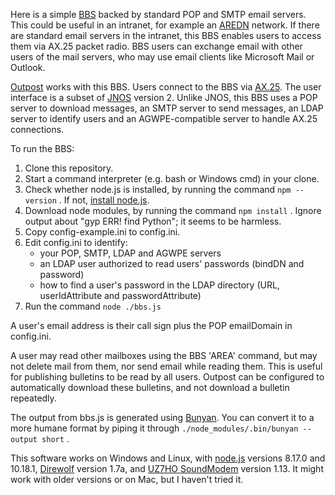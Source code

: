 Here is a simple [BBS](https://en.wikipedia.org/wiki/Bulletin_board_system)
backed by standard POP and SMTP email servers.
This could be useful in an intranet, for example
an [AREDN](https://www.arednmesh.org/) network.
If there are standard email servers in the intranet,
this BBS enables users to access them via AX.25 packet radio.
BBS users can exchange email with other users of the mail servers,
who may use email clients like Microsoft Mail or Outlook.

[Outpost](https://www.outpostpm.org/index.php) works with this BBS.
Users connect to the BBS via [AX.25](https://en.wikipedia.org/wiki/AX.25).
The user interface is a subset of [JNOS](https://www.langelaar.net/jnos2/) version 2.
Unlike JNOS, this BBS uses
a POP server to download messages,
an SMTP server to send messages,
an LDAP server to identify users and
an AGWPE-compatible server to handle AX.25 connections.

To run the BBS:
1. Clone this repository.
2. Start a command interpreter (e.g. bash or Windows cmd) in your clone.
3. Check whether node.js is installed, by running the command `npm --version` .
   If not, [install node.js](https://nodejs.org/en/download/).
4. Download node modules, by running the command `npm install` .
   Ignore output about "gyp ERR! find Python"; it seems to be harmless.
5. Copy config-example.ini to config.ini.
6. Edit config.ini to identify:
   * your POP, SMTP, LDAP and AGWPE servers
   * an LDAP user authorized to read users' passwords (bindDN and password)
   * how to find a user's password in the LDAP directory
     (URL, userIdAttribute and passwordAttribute)
7. Run the command `node ./bbs.js`

A user's email address is their call sign plus the POP emailDomain in config.ini.

A user may read other mailboxes using the BBS 'AREA' command, but
may not delete mail from them, nor send email while reading them.
This is useful for publishing bulletins to be read by all users.
Outpost can be configured to automatically download these bulletins,
and not download a bulletin repeatedly.

The output from bbs.js is generated using [Bunyan](https://www.npmjs.com/package/bunyan).
You can convert it to a more humane format by piping it through
`./node_modules/.bin/bunyan --output short` .

This software works on Windows and Linux, with
[node.js](https://nodejs.org/en/) versions 8.17.0 and 10.18.1,
[Direwolf](https://github.com/wb2osz/direwolf) version 1.7a,
and [UZ7HO SoundModem](http://uz7.ho.ua/packetradio.htm) version 1.13.
It might work with older versions or on Mac, but I haven't tried it.
